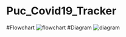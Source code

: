 # Puc_Covid19_Tracker
#Flowchart
![flowchart](https://user-images.githubusercontent.com/54776918/189024546-7a94bbd7-e6bc-427d-9a5b-8831f07336f0.png)
#Diagram
![diagram](https://user-images.githubusercontent.com/54776918/189024552-33779469-172d-4008-b533-83992d224d7f.jpg)
